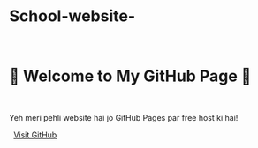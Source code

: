# School-website-
‎<!DOCTYPE html>
‎<html lang="en">
‎<head>
‎  <meta charset="UTF-8">
‎  <meta name="viewport" content="width=device-width, initial-scale=1.0">
‎  <title>My First GitHub Page</title>
‎  <style>
‎    body {
‎      font-family: Arial, sans-serif;
‎      background: linear-gradient(to right, #4facfe, #00f2fe);
‎      color: white;
‎      text-align: center;
‎      padding: 50px;
‎    }
‎    h1 {
‎      font-size: 3em;
‎    }
‎    p {
‎      font-size: 1.3em;
‎    }
‎    .btn {
‎      display: inline-block;
‎      margin-top: 20px;
‎      padding: 12px 25px;
‎      background: white;
‎      color: #333;
‎      font-weight: bold;
‎      border-radius: 8px;
‎      text-decoration: none;
‎    }
‎    .btn:hover {
‎      background: #ddd;
‎    }
‎  </style>
‎</head>
‎<body>
‎  <h1>🎉 Welcome to My GitHub Page 🎉</h1>
‎  <p>Yeh meri pehli website hai jo GitHub Pages par free host ki hai!</p>
‎  <a class="btn" href="https://github.com/" target="_blank">Visit GitHub</a>
‎</body>
‎</html>
